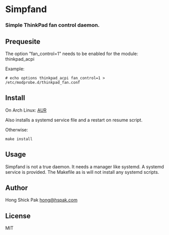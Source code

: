 # Simpfand
### Simple ThinkPad fan control daemon.

## Prequesite
The option "fan\_control=1" needs to be enabled for the module: thinkpad\_acpi

Example:

	# echo options thinkpad_acpi fan_control=1 > /etc/modprobe.d/thinkpad_fan.conf

## Install
On Arch Linux: [AUR](https://aur.archlinux.org/packages.php?ID=63124)

Also installs a systemd service file and a restart on resume script.

Otherwise:

	make install

## Usage
Simpfand is not a true daemon. It needs a manager like systemd. A systemd
service is provided. The Makefile as is will not install any systemd scripts.

## Author
Hong Shick Pak <hong@hspak.com>

## License
MIT
